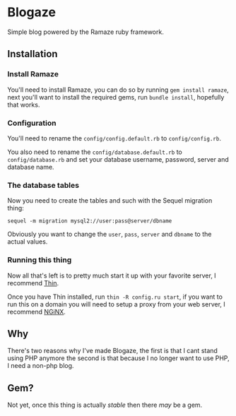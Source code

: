 Blogaze
========

Simple blog powered by the Ramaze ruby framework.

Installation
------------

### Install Ramaze ###

You'll need to install Ramaze, you can do so by running `gem install ramaze`, 
next you'll want to install the required gems, run `bundle install`, hopefully that works.

### Configuration ###

You'll need to rename the `config/config.default.rb` to `config/config.rb`.

You also need to rename the `config/database.default.rb` to `config/database.rb` 
and set your database username, password, server and database name.

### The database tables ###

Now you need to create the tables and such with the Sequel migration thing:

`sequel -m migration mysql2://user:pass@server/dbname`

Obviously you want to change the `user`, `pass`, `server` and `dbname` to the actual values.

### Running this thing ###

Now all that's left is to pretty much start it up with your favorite server, I recommend [Thin](http://code.macournoyer.com/thin/).

Once you have Thin installed, run `thin -R config.ru start`, if you want to run this on a domain
you will need to setup a proxy from your web server, I recommend [NGiNX](http://nginx.org).

Why
------

There's two reasons why I've made Blogaze, the first is that I cant stand using PHP anymore
the second is that because I no longer want to use PHP, I need a non-php blog.

Gem?
------

Not yet, once this thing is actually _stable_ then there _may_ be a gem.
